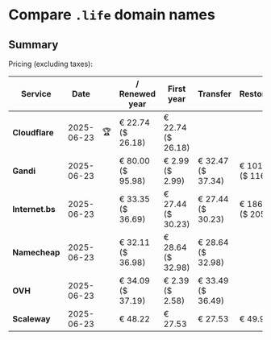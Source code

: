 # Compare `.life` domain names

## Summary

Pricing (excluding taxes):

| Service | Date |  | / Renewed year | First year | Transfer | Restoration |
|--|--|--|--|--|--|--|
| **Cloudflare** | 2025-06-23 | 🏆 | € 22.74<br>($ 26.18) | € 22.74<br>($ 26.18) |  |  |
| **Gandi** | 2025-06-23 |  | € 80.00<br>($ 95.98) | € 2.99<br>($ 2.99) | € 32.47<br>($ 37.34) | € 101.44<br>($ 116.66) |
| **Internet.bs** | 2025-06-23 |  | € 33.35<br>($ 36.69) | € 27.44<br>($ 30.23) | € 27.44<br>($ 30.23) | € 186.95<br>($ 205.89) |
| **Namecheap** | 2025-06-23 |  | € 32.11<br>($ 36.98) | € 28.64<br>($ 32.98) | € 28.64<br>($ 32.98) |  |
| **OVH** | 2025-06-23 |  | € 34.09<br>($ 37.19) | € 2.39<br>($ 2.58) | € 33.49<br>($ 36.49) |  |
| **Scaleway** | 2025-06-23 |  | € 48.22 | € 27.53 | € 27.53 | € 49.99 |
